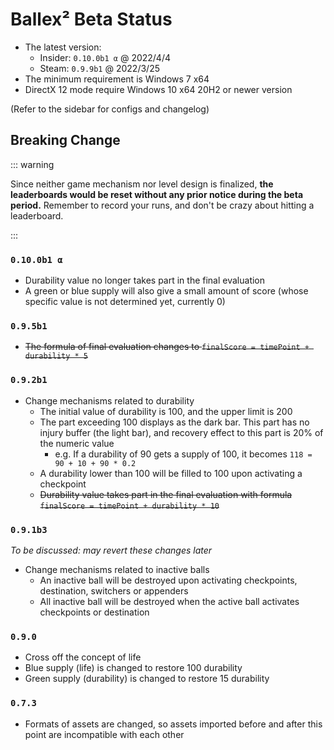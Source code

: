# Ballex² Beta Status

- The latest version:
  - Insider: `0.10.0b1 α` @ 2022/4/4
  - Steam: `0.9.9b1` @ 2022/3/25
- The minimum requirement is Windows 7 x64
- DirectX 12 mode require Windows 10 x64 20H2 or newer version

(Refer to the sidebar for configs and changelog)

## Breaking Change

::: warning

Since neither game mechanism nor level design is finalized, **the leaderboards would be reset without any prior notice during the beta period.** Remember to record your runs, and don't be crazy about hitting a leaderboard.

:::

### `0.10.0b1 α`

- Durability value no longer takes part in the final evaluation
- A green or blue supply will also give a small amount of score (whose specific value is not determined yet, currently 0)

### `0.9.5b1`

- ~~The formula of final evaluation changes to `finalScore = timePoint + durability * 5`~~

### `0.9.2b1`

- Change mechanisms related to durability
  - The initial value of durability is 100, and the upper limit is 200
  - The part exceeding 100 displays as the dark bar. This part has no injury buffer (the light bar), and recovery effect to this part is 20% of the numeric value
    - e.g. If a durability of 90 gets a supply of 100, it becomes `118 = 90 + 10 + 90 * 0.2`
  - A durability lower than 100 will be filled to 100 upon activating a checkpoint
  - ~~Durability value takes part in the final evaluation with formula `finalScore = timePoint + durability * 10`~~

### `0.9.1b3`

_To be discussed: may revert these changes later_

- Change mechanisms related to inactive balls
  - An inactive ball will be destroyed upon activating checkpoints, destination, switchers or appenders
  - All inactive ball will be destroyed when the active ball activates checkpoints or destination

### `0.9.0`

- Cross off the concept of life
- Blue supply (life) is changed to restore 100 durability
- Green supply (durability) is changed to restore 15 durability

### `0.7.3`

- Formats of assets are changed, so assets imported before and after this point are incompatible with each other
